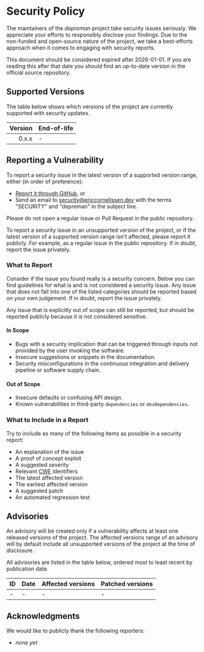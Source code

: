 <!-- SPDX-License-Identifier: CC0-1.0 -->

# Security Policy

The maintainers of the _depreman_ project take security issues seriously. We
appreciate your efforts to responsibly disclose your findings. Due to the
non-funded and open-source nature of the project, we take a best-efforts
approach when it comes to engaging with security reports.

This document should be considered expired after 2026-01-01. If you are
reading this after that date you should find an up-to-date version in the
official source repository.

## Supported Versions

The table below shows which versions of the project are currently supported
with security updates.

| Version | End-of-life |
| ------: | :---------- |
|   0.x.x | -           |

## Reporting a Vulnerability

To report a security issue in the latest version of a supported version range,
either (in order of preference):

- [Report it through GitHub][new github advisory], or
- Send an email to [security@ericcornelissen.dev] with the terms "SECURITY" and
  "depreman" in the subject line.

Please do not open a regular issue or Pull Request in the public repository.

To report a security issue in an unsupported version of the project, or if the
latest version of a supported version range isn't affected, please report it
publicly. For example, as a regular issue in the public repository. If in doubt,
report the issue privately.

[new github advisory]: https://github.com/ericcornelissen/depreman/security/advisories/new
[security@ericcornelissen.dev]: mailto:security@ericcornelissen.dev?subject=SECURITY%20%28depreman%29

### What to Report

Consider if the issue you found really is a security concern. Below you can find
guidelines for what is and is not considered a security issue. Any issue that
does not fall into one of the listed categories should be reported based on your
own judgement. If in doubt, report the issue privately.

Any issue that is explicitly out of scope can still be reported, but should be
reported publicly because it is not considered sensitive.

#### In Scope

- Bugs with a security implication that can be triggered through inputs not
  provided by the user invoking the software.
- Insecure suggestions or snippets in the documentation.
- Security misconfigurations in the continuous integration and delivery pipeline
  or software supply chain.

#### Out of Scope

- Insecure defaults or confusing API design.
- Known vulnerabilities in third-party `dependencies` or `devDependencies`.

### What to Include in a Report

Try to include as many of the following items as possible in a security report:

- An explanation of the issue
- A proof of concept exploit
- A suggested severity
- Relevant [CWE] identifiers
- The latest affected version
- The earliest affected version
- A suggested patch
- An automated regression test

[cwe]: https://cwe.mitre.org/

## Advisories

An advisory will be created only if a vulnerability affects at least one
released versions of the project. The affected versions range of an advisory
will by default include all unsupported versions of the project at the time of
disclosure.

All advisories are listed in the table below, ordered most to least recent by
publication date.

| ID               | Date       | Affected versions | Patched versions |
| :--------------- | :--------- | :---------------- | :--------------- |
| -                | -          | -                 | -                |

## Acknowledgments

We would like to publicly thank the following reporters:

- _none yet_
